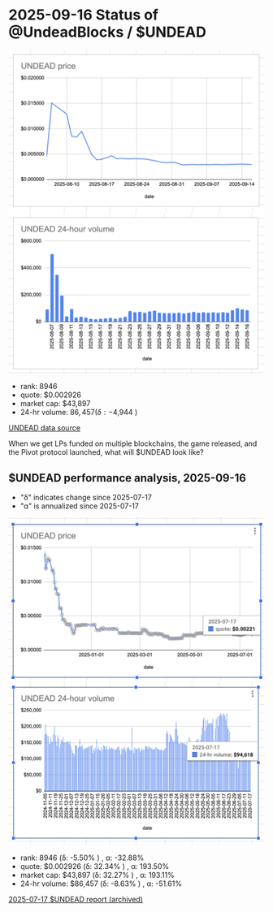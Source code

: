 # 2025-09-16 Status of @UndeadBlocks / $UNDEAD 

![$UNDEAD rank](imgs/01a-rank.png) 
![$UNDEAD quote](imgs/01b-quote.png) 
![$UNDEAD market captalization](imgs/01c-cap.png) 
![$UNDEAD 24-hour volume](imgs/01d-vol.png) 

* rank: 8946 
* quote: $0.002926 
* market cap: $43,897 
* 24-hr volume: $86,457 (δ: -$4,944 ) 


[UNDEAD data source](https://www.coingecko.com/en/coins/undead-blocks) 



When we get LPs funded on multiple blockchains, the game released, and the Pivot protocol launched, what will $UNDEAD look like? 

## $UNDEAD performance analysis, 2025-09-16 

* "δ" indicates change since 2025-07-17 
* "α" is annualized since 2025-07-17 

![$UNDEAD rank](/blog/snapshot/imgs/01a-rank.png) 
![$UNDEAD quote](/blog/snapshot/imgs/01b-quote.png) 
![$UNDEAD market captalization](/blog/snapshot/imgs/01c-cap.png) 
![$UNDEAD 24-hour volume](/blog/snapshot/imgs/01d-vol.png) 

* rank: 8946 (δ: -5.50% ) , α: -32.88% 
* quote: $0.002926 (δ: 32.34% ) , α: 193.50% 
* market cap: $43,897 (δ: 32.27% ) , α: 193.11% 
* 24-hr volume: $86,457 (δ: -8.63% ) , α: -51.61% 

[2025-07-17 $UNDEAD report (archived)](https://github.com/pivoteur/biz/tree/main/blog/snapshot) 

